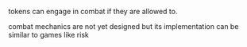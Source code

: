 tokens can engage in combat if they are allowed to. 

combat mechanics are not yet designed but its implementation can be similar to games like risk